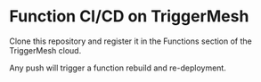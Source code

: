 # Function CI/CD on TriggerMesh

Clone this repository and register it in the Functions section of the TriggerMesh cloud.

Any push will trigger a function rebuild and re-deployment.



